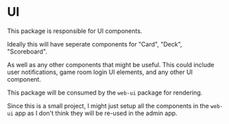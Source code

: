 # UI

This package is responsible for UI components.

Ideally this will have seperate components for "Card", "Deck", "Scoreboard".

As well as any other components that might be useful. This could include
user notifications, game room login UI elements, and any other UI component.

This package will be consumed by the `web-ui` package for rendering.

Since this is a small project, I might just setup all the components in the
`web-ui` app as I don't think they will be re-used in the admin app.
